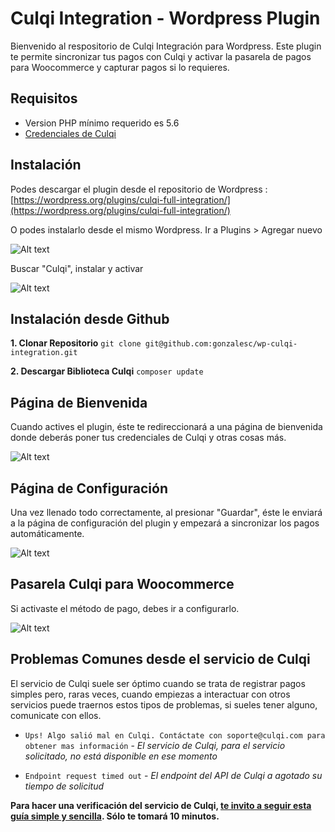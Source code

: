 # Culqi Integration - Wordpress Plugin

Bienvenido al respositorio de Culqi Integración para Wordpress. Este plugin te permite sincronizar tus pagos con Culqi y activar la pasarela de pagos para Woocommerce y capturar pagos si lo requieres.


## Requisitos

- Version PHP mínimo requerido es 5.6
- [Credenciales de Culqi](https://www.culqi.com)


## Instalación

Podes descargar el plugin desde el repositorio de Wordpress :
[https://wordpress.org/plugins/culqi-full-integration/](https://wordpress.org/plugins/culqi-full-integration/)


O podes instalarlo desde el mismo Wordpress. Ir a Plugins > Agregar nuevo

![Alt text](https://www.letsgodev.com/wp-content/uploads/2015/08/install_plugin1.png "Add New Plugin")

Buscar "Culqi", instalar y activar

![Alt text](https://www.letsgodev.com/wp-content/uploads/2015/07/plugin.jpg "Add New Plugin")


## Instalación desde Github

**1. Clonar Repositorio**
```git clone git@github.com:gonzalesc/wp-culqi-integration.git```

**2. Descargar Biblioteca Culqi**
```composer update```


## Página de Bienvenida

Cuando actives el plugin, éste te redireccionará a una página de bienvenida donde deberás poner tus credenciales de Culqi y otras cosas más.

![Alt text](https://www.letsgodev.com/wp-content/uploads/2015/07/welcome.jpg "Welcome Page")


## Página de Configuración

Una vez llenado todo correctamente, al presionar "Guardar", éste le enviará a la página de configuración del plugin y empezará a sincronizar los pagos automáticamente.

![Alt text](https://www.letsgodev.com/wp-content/uploads/2015/07/settings.jpg "Configure you Settings page")


## Pasarela Culqi para Woocommerce

Si activaste el método de pago, debes ir a configurarlo.

![Alt text](https://www.letsgodev.com/wp-content/uploads/2015/07/woo.jpg "Woocommerce Payment")


## Problemas Comunes desde el servicio de Culqi ##

El servicio de Culqi suele ser óptimo cuando se trata de registrar pagos simples pero, raras veces, cuando empiezas a interactuar con otros servicios puede traernos estos tipos de problemas, si sueles tener alguno, comunicate con ellos.

- `Ups! Algo salió mal en Culqi. Contáctate con soporte@culqi.com para obtener mas información` - *El servicio de Culqi, para el servicio solicitado, no está disponible en ese momento*

- `Endpoint request timed out` - *El endpoint del API de Culqi a agotado su tiempo de solicitud*


**Para hacer una verificación del servicio de Culqi, [te invito a seguir esta guía simple y sencilla](https://blog.letsgodev.com/tips-es/verificar-servicio-de-culqi-en-10-minutos/). Sólo te tomará 10 minutos.**